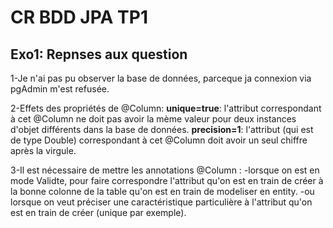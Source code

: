 # CR BDD JPA TP1
## Exo1: Repnses aux question

1-Je n'ai pas pu observer la base de données, parceque ja connexion via pgAdmin m'est refusée.

2-Effets des propriétés de @Column:
   **unique=true**: l'attribut correspondant à cet @Column ne doit pas avoir la mème valeur pour deux instances d'objet différents dans la base de données.
   **precision=1**: l'attribut (qui est de type Double) correspondant à cet @Column doit avoir un seul chiffre après la virgule.

3-Il est nécessaire de mettre les annotations @Column :
    -lorsque on est en mode Validte, pour faire correspondre l'attribut qu'on est en train de créer à la bonne colonne de la table qu'on est en train de modeliser en entity.
    -ou lorsque on veut préciser une caractéristique particulière à l'attribut qu'on est en train de créer (unique par exemple).
